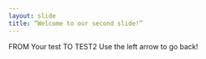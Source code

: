 ```yaml
---
layout: slide
title: “Welcome to our second slide!”
---
```

FROM Your test TO TEST2
Use the left arrow to go back!
